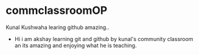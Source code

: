 # commclassroomOP

Kunal Kushwaha learing github amazing..
- Hi i am akshay learning git and github by kunal's community classroom an its amazing and enjoying what he is teaching.
